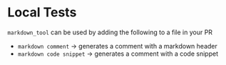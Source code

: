 # Local Tests

`markdown_tool` can be used by adding the following to a file in your PR

* `markdown comment` -> generates a comment with a markdown header
* `markdown code snippet` -> generates a comment with a code snippet
